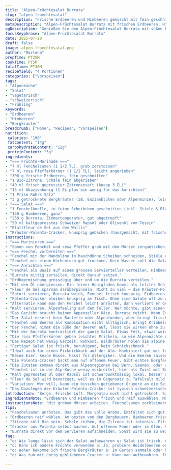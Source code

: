```yaml
---
title: "Alpen-Früchtesalat Burrata"
slug: "alpen-fruechtesalat"
description: "Frische Erdbeeren und Himbeeren gemischt mit fein geschnittenem Fenchel. Ganz ohne Eier und Nüsse. Burrata aus der italienisch-schweizerischen Alpenküche. Sanfte Säure vom Zitrone und Hauch von Honig. Geräucherte Bergkräuter als Twist. Leicht knusprig durch hausgemachte Kräuter-Polenta-Cracker. Lokale Ölivenöl als Finish. Schnell, frisch, roh. Tagesenergie mit Alpencharme. Für 4 als Vorspeise ideal."
metaDescription: "Alpen-Früchtesalat Burrata mit frischen Erdbeeren, Himbeeren, Fenchel, Bergkräutern und hausgemachten Polenta-Crackern. Frische und alpine Vitalität."
ogDescription: "Genießen Sie den Alpen-Früchtesalat Burrata mit süßen Erdbeeren und feinem Fenchel. Ein lebendiges Gericht für frische Bergluft."
focusKeyphrase: "Alpen-Früchtesalat Burrata"
date: 2025-07-20
draft: false
image: alpen-fruechtesalat.png
author: "Marlena"
prepTime: PT25M
cookTime: PT5M
totalTime: PT30M
recipeYield: "4 Portionen"
categories: ["Vorspeisen"]
tags:
- "Alpenküche"
- "Salat"
- "vegetarisch"
- "schweizerisch"
- "Frühling"
keywords:
- "Erdbeeren"
- "Himbeeren"
- "Bergkräuter"
breadcrumb: ["Home", "Recipes", "Vorspeisen"]
nutrition: 
 calories: "190"
 fatContent: "14g"
 carbohydrateContent: "12g"
 proteinContent: "5g"
ingredients:
- "=== Früchte-Marinade ==="
- "7 ml Fenchelsamen (1 1/2 TL), grob zerstossen"
- "7 ml rosa Pfefferkörner (1 1/2 TL), leicht angerieben"
- "300 g frische Erdbeeren, fein geschnitten"
- "1 Bio-Zitrone, Schale fein abgerieben"
- "40 ml frisch gepresster Zitronensaft (knapp 3 EL)"
- "15 ml Akazienhonig (1 EL plus ein wenig für das Anrichten)"
- "1 Prise Ruhrs Salz"
- "3 g getrocknete Bergkräuter (zB. Enzianblüten oder Alpenminze), leicht gemörsert"
- "=== Salat ==="
- "1 Fenchelknolle, in feine Scheibchen geschnitten (inkl. Stiele & Blätter)"
- "150 g Himbeeren, ganz"
- "250 g Burrata, Zimmertemperatur, gut abgetropft"
- "50 ml kaltgepresstes Schweizer Rapsöl oder Olivenöl vom Tessin"
- "Blattfleur de Sel aus dem Wallis"
- "Kräuter-Polenta-Cracker, knusprig gebacken (hausgemacht, mit frischem Rosmarin)"
instructions:
- "=== Marinieren ==="
- "Samen von Fenchel und rosa Pfeffer grob mit dem Mörser zerquetschen. Die Bergkräuter grob mitmörsern, einbinden. Die Mischung in eine Schüssel geben. Zitronenzeste hinzu, Zitronensaft, Akazienhonig, Salz. Erdbeeren gleich dazu. Leicht durchmischen. 15 Minuten ziehen lassen. Minimal länger als gewöhnlich, damit die Fenchel-Noten gut durchziehen."
- "=== Fenchel vorbereiten ==="
- "Fenchel mit der Mandoline in hauchdünne Scheiben schneiden, Stiele und Blätter dazu. In Eiswasser legen. 15 Minuten. Soll knackig bleiben, kühlt runter."
- "Fenchel mit einem Küchentuch gut trocknen. Kein Wasser soll die Salatsauce verwässern."
- "=== Anrichten ==="
- "Fenchel als Basis auf einem grossen Servierteller verteilen. Himbeeren darauf verteilen, Fenchelblatt draufstreuen."
- "Burrata mittig zerteilen, direkt darauf setzen."
- "Erdbeermischung grosszügig über und um die Burrata verteilen."
- "Mit dem Öl übergiessen. Ein feiner Honigfaden kommt als letzter Schliff drüber."
- "Fleur de Sel sparsam darüberpinseln. Nicht zu viel – die Kräuter-Polenta-Cracker daneben legen. Sie geben den nötigen Biss, würzig und leicht erdig."
- "Sofort servieren, Burrata weich, Fenchel frisch knusprig. Erdbeeren süss, Himbeeren leicht säuerlich. Bergkräuter ungewohnt, aber eigen."
- "Polenta-Cracker bleiben knusprig am Tisch. Ohne sind Salate oft zu weich, geben Struktur."
- "Alternativ kann man den Fenchel leicht anrösten, dann verliert er Geschmack, mildert aber die Schärfe. Nicht meine Art. Roh pur."
- "Kalt servieren, Alpenfeeling auf dem Teller. Wer möchte, gibt einen Schuss Appenzeller Kräuterlikör als Digestif dazu. Passend rauchig, wild."
- "Das Gericht braucht keinen Appenzeller Käse, Burrata reicht. Wenn Zmittag draussen vor Alpenblick, frische Luft dazu."
- "Der Salat ersetzt kein Raclette oder Alpenfondue, aber bringt frische Vitalität."
- "Fenchel und Beeren als Kombination nicht alltäglich, bringt Kribbeln im Gaumen."
- "Der Fenchel nimmt die Süße der Beeren auf, lässt sie wirken ohne zu dominieren."
- "Mit der Burrata kontrastiert der ganze Salat. Etwas Fett, etwas weich, cremig."
- "Die rosa Pfefferkörner geben leichtes Prickeln, so wie Alpennächte nach Gewitter."
- "Das Rezept hat wenig Garzeit. Rohkost. Wildkräuter holen die alpine Natur auf den Teller."
- "Fertiger Salat ist frisch, beruhigend, kein Schnickschnack."
- "Ideal auch für einen Picknickkorb auf der Alm. Kombiniert gut mit frischem Alpquark oder ein Stück Bauernbrot."
- "Keine Eier, keine Nüsse. Passt für Allergiker. Und die Beeren saisonal, ab Frühling, genau wenn die Alpenwanderer vom Tal zurückkehren."
- "Die Polenta-Cracker backt man auf offenem Feuer. Gibt echtes Bergfeeling. Oder im Ofen mit einem Holzbrett unten, so wie im Châlet."
- "Die Zutaten kommen direkt aus Alpenregionen bei Bern, Saanen, oder aus dem Appenzellerland."
- "Fenchel ist in der Alp-Küche wenig verbreitet, hier als Twist mit Beeren. Burrata fehlt in der Schweiz selten, oft aus der italienischen Nachbarschaft, frisch erhältlich."
- "Kalt gepresstes Öl oder Rapsöl ist schwerpunktmässig lokal, besser als das oft verwendete Olivenöl. Bringt leichte nussige Note."
- "Fleur de Sel wird bevorzugt, weil es im Gegensatz zu Tafelsalz mild ist und den Ursprung der Berge zeigt."
- "Variation: Wer will, kann ein bisschen geriebener Gruyère an die Seite legen, für eine alpine Käse-Note, gibt Struktur."
- "Das Dazulegen der Kräuter-Polenta-Cracker ist typisch schweizerischer Alpenstil – einfach, nah an der Natur, rustikal und doch elegant."
introduction: "Berge. Frische Luft. Morgentau noch nicht getrocknet. Salate eher simpel. Aber Beeren mit Fenchel? In der Alp. Klingt paradox. Doch hier trifft die süsse Erdbeere auf die anissternige Senfknolle des Fenchels. Himbeeren bringen Fülle. Burrata weich, wie frische Alpenwiesen. Bergkräuter ins Spiel. Nicht nur auf den Gipfeln. Auch im Essen. Kokettieren mit dem Aroma vom rosa Pfeffer. Kein Butter, keine Sahne. Alpen pur. Schnell. Schonend. Für die Seele. Ein Tessiner Öl als Abschluss. Honig aus dem Emmental, süss und rund. Folklore schmeckt man. Pflückfrisch. Knackig. Der Salat lebt. Am besten auf dem Balkon mit Blick auf den Jura oder beim Picknick nach der Wanderung am Flumserberg. Mit Freunden teilen, vor Bergluft. Polenta-Cracker? Knuspriger als das alte Bauernbrot. Die moderne Variante. So bleibt das Gericht unkompliziert. Und roh! Die Zeit in der Lüfte schmeckt stark. Die Früchte bringen den Sonnenschein auf den Teller. Alpenküche kennt keine Tierhaltungsindustrie. Dafür Respekt für die Natur, Aromen pur, Ursprünglichkeit. Hier weich wie die Burrata, herb wie die Fenchelstängel. Mit Frohsinn und Bergfrieden."
ingredientsNote: "Erdbeeren und Himbeeren frisch und reif auswählen. Möglichst von regionalen Bergbauern oder im Biomarkt. Fenchel sollte gerade frisch sein, keine weichen Stellen. Fenchelsamen und rosa Pfefferkörner langsam im Mörser zerkleinern, neue Aromen schaffen. Bergkräuter sind in der Alpenküche Klassiker, geben Tiefe und Erinnerung an Bergwanderungen. Burrata bekommt Sauerstoff vor dem Anschnitt, wird so besser weich. Polenta-Cracker werden aus Maisgries gemacht, geben Textur, und Kräuter sind entweder wild oder gezupft aus dem Garten. Rapsöl oder kaltgepresstes Öl bringen milden Geschmack, mildern bittersüsse Noten. Honig am Ende gibt die süsse Gegenbewegung. Fleur de Sel streut man sparsam, macht aber pure Bergsalzfrische erlebbar. Die Zitrone soll Bio sein, wegen der Schalenreibe. Wichtig: Wasser vom Fenchel gegen den Salat gut abtropfen."
instructionsNote: "Mit grobem Mörser arbeiten. Fenchelsamen zerkleinern, rosa Pfeffer leicht quetschen. Nicht pulverisieren. Mit Kräutern mischen. Früchte in Schale geben, ziehen lassen. Zeit zugestehen zum Aromataustausch, mehr als üblich in Salaten. Fenchel hauchdünn schneiden, Stiele und Blätter nicht wegwerfen. Diese sorgen für Bitterkeit und auch Optik. Eintauchen ins Eiswasser macht Fenchel knackig, konserviert Farbe. Trocken tupfen sichert, dass die Marinade nicht verwässert wird. Platte mit Fenchel, Beeren dressieren, Burrata mittig. Früchte über und neben die Burrata setzen. Öl und Honigpunkte mit Löffel verteilen. Eher sparsam, Honig darf nicht dominieren. Fleur de Sel mit Fingerspitzen draufgeben. Polenta-Cracker sind als nussiges Element das Gegengewicht zu weichem Käse. Warmbacken, auf offenem Feuer oder Herd, gibt rustikale Note. Servieren sofort, nicht warten. Fenchel kann ziehen, Burrata abtropfen, nimmt so keine Flüssigkeit auf. Für Abwechslung im Menü. Schnell, aber präzis. Die Kräuter sind die Bergseele, ohne wird’s fad. So schmeckt der Salat nicht nur, er lebt das Bergleben."
tips:
- "Fenchelsamen anrösten. Das gibt das volle Aroma. Entfaltet sich gut, geht schnell. Dann im Mörser mahlen. Rosa Pfeffer leicht pressen."
- "Erdbeeren reif wählen. Am besten von den Bergbauern. Himbeeren frisch, prall. Ein Blick aufs Feld. Fenchel kaufen mit Stielen. Schmeckt besser. Die Blätter sind wichtig."
- "Zitrone soll Bio sein. Schale reiben, die Zitrone ist intensiv. Film darüber geben, entfaltet Aromen. Honig am Ende dazu. Akazienhonig ist mild und süß."
- "Cracker aus Polenta selbst machen. Auf offenem Feuer oder im Ofen. Verleiht rustikales Flair. Reicht als Snack. Auch für unterwegs geeignet, z.B. beim Wandern."
- "Burrata direkt vor dem Servieren aufschneiden. Sonst wird sie zu weich. Raumtemperatur macht sie angenehm. Soll üppig darunter wirken. Salat schnell anrichten, sonst wird der Fenchel weich."
faq:
- "q: Wie lange lässt sich der Salat aufbewahren a: Salat ist frisch. Am besten am gleichen Tag essen. Fenchel wird schnell weich. Kein Wasser mehr halten."
- "q: Kann ich andere Früchte verwenden a: Ja, probiere Heidelbeeren oder Pfirsiche. Diese bringen eigene Noten rein. Auch andere Beeren, Geschmack passt gut."
- "q: Woher bekomme ich frische Bergkräuter a: Im Garten sammeln oder beim Markt kaufen. Wichtig ist die Frische. Suchen nach Trockenträufchen für gute Aromen."
- "q: Was tun mit übrig gebliebenen Cracker a: Kann man aufbewahren. In einer Dose lagern. Sie bleiben knackig. Oder im Ofen kurz aufbacken."

---
```

